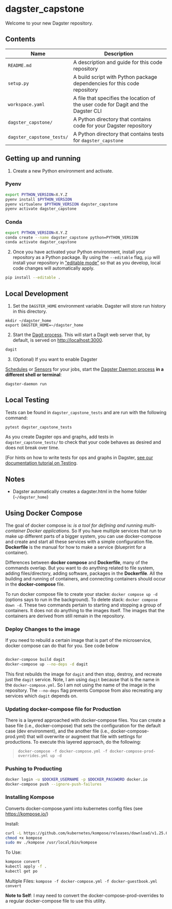 # dagster_capstone

Welcome to your new Dagster repository.

## Contents

| Name                     | Description                                                                       |
| ------------------------ | --------------------------------------------------------------------------------- |
| `README.md`              | A description and guide for this code repository                                  |
| `setup.py`               | A build script with Python package dependencies for this code repository          |
| `workspace.yaml`         | A file that specifies the location of the user code for Dagit and the Dagster CLI |
| `dagster_capstone/`       | A Python directory that contains code for your Dagster repository                 |
| `dagster_capstone_tests/` | A Python directory that contains tests for `dagster_capstone`                      |

## Getting up and running

1. Create a new Python environment and activate.

### Pyenv

```bash
export PYTHON_VERSION=X.Y.Z
pyenv install $PYTHON_VERSION
pyenv virtualenv $PYTHON_VERSION dagster_capstone
pyenv activate dagster_capstone
```

### Conda

```bash
export PYTHON_VERSION=X.Y.Z
conda create --name dagster_capstone python=PYTHON_VERSION
conda activate dagster_capstone
```

2. Once you have activated your Python environment, install your repository as a Python package. By
using the `--editable` flag, `pip` will install your repository in
["editable mode"](https://pip.pypa.io/en/latest/reference/pip_install/?highlight=editable#editable-installs)
so that as you develop, local code changes will automatically apply.

```bash
pip install --editable .
```

## Local Development

1. Set the `DAGSTER_HOME` environment variable. Dagster will store run history in this directory.

```base
mkdir ~/dagster_home
export DAGSTER_HOME=~/dagster_home
```

2. Start the [Dagit process](https://docs.dagster.io/overview/dagit). This will start a Dagit web
server that, by default, is served on <http://localhost:3000>.

```bash
dagit
```

3. (Optional) If you want to enable Dagster

[Schedules](https://docs.dagster.io/overview/schedules-sensors/schedules) or
[Sensors](https://docs.dagster.io/overview/schedules-sensors/sensors) for your jobs, start the
[Dagster Daemon process](https://docs.dagster.io/overview/daemon#main) **in a different shell or terminal**:

```bash
dagster-daemon run
```

## Local Testing

Tests can be found in `dagster_capstone_tests` and are run with the following command:

```bash
pytest dagster_capstone_tests
```

As you create Dagster ops and graphs, add tests in `dagster_capstone_tests/` to check that your
code behaves as desired and does not break over time.

[For hints on how to write tests for ops and graphs in Dagster,
[see our documentation tutorial on Testing](https://docs.dagster.io/tutorial/testable).

## Notes

- Dagster automatically creates a dagster.html in the home folder (`~/dagster_home`)

## Using Docker Compose

The goal of docker compose is: *is a tool for defining and running multi-container Docker applications*. So If you have multiple services that run to make up different parts of a bigger system, you can use docker-compose and create and start all these services with a simple configuration file.  **Dockerfile** is the manual for how to make a service (blueprint for a container).

Differences between **docker compose** and **Dockerfile**, many of the commands overlap.  But you want to do anything related to file system, adding files/directory, adding software, packages in the **Dockerfile**. All the building and running of containers, and connecting containers should occur in the **docker-compose** file.

To run docker compose file to create your stacke: `docker compose up -d` (options says to run in the background).  To delete stack: `docker compose down -d`.  These two commands pertain to starting and stopping a group of containers.  It does not do anything to the images itself.  The images that the containers are derived from still remain in the repository.

### Deploy Changes to the image

If you need to rebuild a certain image that is part of the microservice, docker compose can do that for you.  See code below

```bash

docker-compose build dagit
docker-compose up --no-deps -d dagit

```

This first rebuilds the image for `dagit` and then stop, destroy, and recreate just the `dagit` service. Note, I am using `dagit` because that is the name in the `docker-compose.yml`.  So I am not using the name of the image in the repository. The `--no-deps` flag prevents Compose from also recreating any services which `dagit` depends on.

### Updating docker-compose file for Production

There is a layered approached with docker-compose files.  You can create a base file (i.e., docker-compose) that sets the configuration for the default case (dev environment), and the another file (i.e., docker-compose-prod.yml) that will overwrite or augment that file with settings for productions.  To execute this layered approach, do the following:

>`docker-compose -f docker-compose.yml -f docker-compose-prod-overrides.yml up -d`

### Pushing to Producting

```bash
docker login -u $DOCKER_USERNAME -p $DOCKER_PASSWORD docker.io
docker-compose push --ignore-push-failures
```

### Installing Kompose

Converts docker-compose.yaml into kubernetes config files (see https://kompose.io/)

Install:

```bash
curl -L https://github.com/kubernetes/kompose/releases/download/v1.25.0/kompose-darwin-amd64 -o kompose
chmod +x kompose
sudo mv ./kompose /usr/local/bin/kompose
```

To Use:

```bash
kompose convert
kubectl apply -f .
kubectl get po
```

Multiple Files: `kompose -f docker-compose.yml -f docker-guestbook.yml convert`

**Note to Self**: I may need to convert the docker-compose-prod-overrides to a regular docker-compose file to use this utility.
